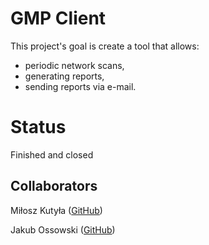 # GMP Client
This project's goal is create a tool that allows:
- periodic network scans, 
- generating reports,
- sending reports via e-mail.

# Status
Finished and closed

## Collaborators
Miłosz Kutyła ([GitHub](https://github.com/mkutyla))

Jakub Ossowski ([GitHub](https://github.com/bilevcik))